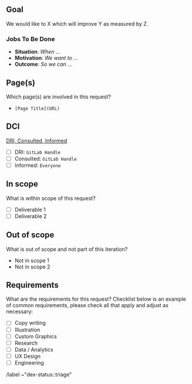 ## Goal
We would like to X which will improve Y as measured by Z.

### Jobs To Be Done
* **Situation**: *When ...*
* **Motivation**: *We want to ...*
* **Outcome**: *So we can ...*

## Page(s)
Which page(s) are involved in this request?
* `[Page Title](URL)`

## DCI
[DRI, Consulted, Informed](https://about.gitlab.com/handbook/people-group/directly-responsible-individuals/#dri-consulted-informed-dci)

- [ ] DRI: `GitLab Handle`
- [ ] Consulted: `GitLab Handle`
- [ ] Informed: `Everyone`

## In scope
What is within scope of this request?

- [ ] Deliverable 1
- [ ] Deliverable 2

## Out of scope
What is out of scope and not part of this iteration?

- Not in scope 1
- Not in scope 2

## Requirements
What are the requirements for this request? Checklist below is an example of common requirements, please check all that apply and adjust as necessary:

- [ ] Copy writing
- [ ] Illustration
- [ ] Custom Graphics
- [ ] Research
- [ ] Data / Analytics
- [ ] UX Design
- [ ] Engineering

/label ~"dex-status::triage"
